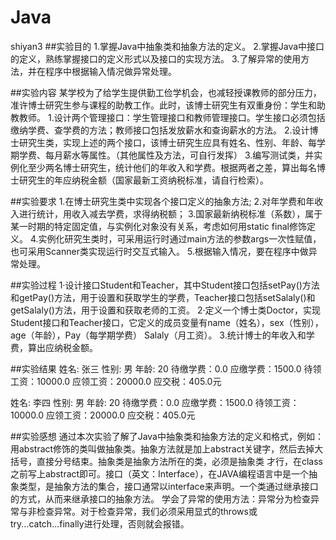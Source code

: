 # Java
shiyan3
##实验目的
1.掌握Java中抽象类和抽象方法的定义。
2.掌握Java中接口的定义，熟练掌握接口的定义形式以及接口的实现方法。
3.了解异常的使用方法，并在程序中根据输入情况做异常处理。

##实验内容
某学校为了给学生提供勤工俭学机会，也减轻授课教师的部分压力，准许博士研究生参与课程的助教工作。此时，该博士研究生有双重身份：学生和助教教师。
1.设计两个管理接口：学生管理接口和教师管理接口。学生接口必须包括缴纳学费、查学费的方法；教师接口包括发放薪水和查询薪水的方法。
2.设计博士研究生类，实现上述的两个接口，该博士研究生应具有姓名、性别、年龄、每学期学费、每月薪水等属性。（其他属性及方法，可自行发挥）
3.编写测试类，并实例化至少两名博士研究生，统计他们的年收入和学费。根据两者之差，算出每名博士研究生的年应纳税金额（国家最新工资纳税标准，请自行检索）。

##实验要求
1.在博士研究生类中实现各个接口定义的抽象方法;
2.对年学费和年收入进行统计，用收入减去学费，求得纳税额；
3.国家最新纳税标准（系数），属于某一时期的特定固定值，与实例化对象没有关系，考虑如何用static  final修饰定义。
4.实例化研究生类时，可采用运行时通过main方法的参数args一次性赋值，也可采用Scanner类实现运行时交互式输入。
5.根据输入情况，要在程序中做异常处理。

##实验过程
1·设计接口Student和Teacher，其中Student接口包括setPay()方法和getPay()方法，用于设置和获取学生的学费，Teacher接口包括setSalaly()和getSalaly()方法，用于设置和获取老师的工资。
2·定义一个博士类Doctor，实现Student接口和Teacher接口，它定义的成员变量有name（姓名），sex（性别），age（年龄），Pay（每学期学费） Salaly（月工资）。
3.统计博士的年收入和学费，算出应纳税金额。

##实验结果
姓名: 张三  性别: 男  年龄: 20
待缴学费：0.0
应缴学费：1500.0
待领工资：10000.0
应领工资：20000.0
应交税：405.0元

姓名: 李四  性别: 男  年龄: 20
待缴学费：0.0
应缴学费：1500.0
待领工资：10000.0
应领工资：20000.0
应交税：405.0元

##实验感想
通过本次实验了解了Java中抽象类和抽象方法的定义和格式，例如：用abstract修饰的类叫做抽象类。抽象方法就是加上abstract关键字，然后去掉大括号，直接分号结束。抽象类是抽象方法所在的类，必须是抽象类
才行，在class之前写上abstract即可。接口（英文：Interface），在JAVA编程语言中是一个抽象类型，是抽象方法的集合，接口通常以interface来声明。一个类通过继承接口的方式，从而来继承接口的抽象方法。
学会了异常的使用方法：异常分为检查异常与非检查异常。对于检查异常，我们必须采用显式的throws或try...catch...finally进行处理，否则就会报错。
